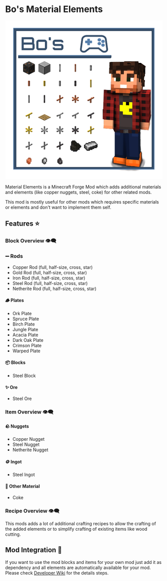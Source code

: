 # Bo's Material Elements

![Bo's Material Elements][logo]

Material Elements is a Minecraft Forge Mod which adds additional materials and elements (like copper nuggets, steel, coke) for other related mods.

This mod is mostly useful for other mods which requires specific materials or elements and don't want to implement them self.

## Features ⭐

### Block Overview 👁️‍🗨️

### ➖ Rods

- Copper Rod (full, half-size, cross, star)
- Gold Rod (full, half-size, cross, star)
- Iron Rod (full, half-size, cross, star)
- Steel Rod (full, half-size, cross, star)
- Netherite Rod (full, half-size, cross, star)

#### 🪵 Plates

- Ork Plate
- Spruce Plate
- Birch Plate
- Jungle Plate
- Acacia Plate
- Dark Oak Plate
- Crimson Plate
- Warped Plate

#### 📦 Blocks

- Steel Block

#### ✨ Ore

- Steel Ore

### Item Overview 👁️‍🗨️

#### 🪨 Nuggets

- Copper Nugget
- Steel Nugget
- Netherite Nugget

#### 🪙 Ingot

- Steel Ingot

#### 🔭 Other Material

- Coke

### Recipe Overview 👁️‍🗨️

This mods adds a lot of additional crafting recipes to allow the crafting of the added elements or to simplify crafting of existing items like wood cutting.

## Mod Integration 🚀

If you want to use the mod blocks and items for your own mod just add it as dependency and all elements are automatically available for your mod.
Please check [Developer Wiki][dev-wiki] for the details steps.

[dev-wiki]: https://github.com/MarkusBordihn/BOs-Material-Elements/wiki

[logo]: logo.png
